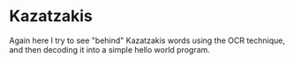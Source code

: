 # Kazatzakis
Again here I try to see "behind" Kazatzakis words using the OCR technique, and then decoding it into a simple hello world program. 
